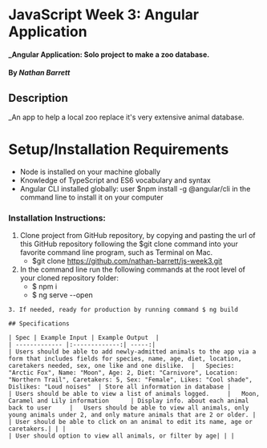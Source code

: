 # JavaScript Week 3: Angular Application

#### _Angular Application: Solo project to make a zoo database.

#### By _**Nathan Barrett**_

## Description
_An app to help a local zoo replace it's very extensive animal database.

# Setup/Installation Requirements
   * Node is installed on your machine globally
   * Knowledge of TypeScript and ES6 vocabulary and syntax
   * Angular CLI installed globally: user $npm install -g @angular/cli in the command line to install it on your computer


### Installation Instructions:
  1. Clone project from GitHub repository, by copying and pasting the url of this GitHub repository following the $git clone command into your favorite command line program, such as Terminal on Mac.  
      - $git clone https://github.com/nathan-barrett/js-week3.git
  2. In the command line run the following commands at the root level of your cloned repository folder:
        - $ npm i
        - $ ng serve --open

    3. If needed, ready for production by running command $ ng build

    ## Specifications

    | Spec | Example Input | Example Output  |
    | ------------- |:-------------:| -----:|
    | Users should be able to add newly-admitted animals to the app via a form that includes fields for species, name, age, diet, location, caretakers needed, sex, one like and one dislike.  |   Species: "Arctic Fox", Name: "Moon", Age: 2, Diet: "Carnivore", Location: "Northern Trail", Caretakers: 5, Sex: "Female", Likes: "Cool shade", Dislikes: "Loud noises"  | Store all information in database |
    | Users should be able to view a list of animals logged.     |   Moon, Caramel and Lily information      | Display info. about each animal back to user     |   Users should be able to view all animals, only young animals under 2, and only mature animals that are 2 or older. |
    | User should be able to click on an animal to edit its name, age or caretakers.| | |
    | User should option to view all animals, or filter by age| | |

